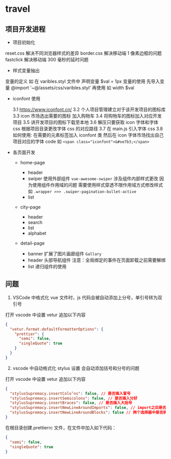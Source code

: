 # travel

## 项目开发进程

- 项目初始化

reset.css 解决不同浏览器样式的差异
border.css 解决移动端 1 像素边框的问题
fastclick 解决移动端 300 毫秒的延时问题

- 样式变量抽出

变量的定义 如 在 varibles.styl 文件中 声明变量 $val = 1px
变量的使用 先导入变量 @import '~@/assets/css/varibles.styl' 再使用 如 width $val

- iconfont 使用

  3.1 https://www.iconfont.cn/
  3.2 个人项目管理建立对于该开发项目的图标库
  3.3 icon 市场选出需要的图标 加入购物车
  3.4 将购物车的图标加入对应开发项目
  3.5 讲开发项目的图标下载至本地
  3.6 解压只要获取 icon 字体和字体 css 根据项目目录更改字体 css 的对应路径
  3.7 在 main.js 引入字体 css
  3.8 如何使用: 在需要的元素标签加入 iconfont 类 然后在 icon 字体市场找出自己项目对应的字体 code 如 `<span class="iconfont">&#xe7b3;</span>`

- 各页面开发

  - home-page

    - header
    - swiper
      使用外部组件 `vue-awesome-swiper`
      涉及组件内部样式更改
      因为使用组件作用域的问题 需要使用样式穿透不限作用域方式修改样式 如 `.wrapper >>> .swiper-pagination-bullet-active`
    - list

  - city-page

    - header
    - search
    - list
    - alphabet

  - detail-page

    - banner
      扩展了图片画廊组件 `Gallary`
    - header
      头部导航组件
      注意：全局绑定的事件在页面卸载之前需要解绑
    - list
      递归组件的使用

## 问题

1. VSCode 中格式化 vue 文件时，js 代码会被自动添加上分号，单引号转为双引号

打开 vscode 中设置 vetur 追加以下内容

```json
{
  "vetur.format.defaultFormatterOptions": {
    "prettier": {
      "semi": false,
      "singleQuote": true
    }
  }
}
```

2. vscode 中自动格式化 stylus 设置 会自动添加括号和分号的问题

打开 vscode 中设置 vetur 追加以下内容

```json
{
  "stylusSupremacy.insertColo‘ns": false, // 是否插入冒号
  "stylusSupremacy.insertSemicolons": false, // 是否插入分好
  "stylusSupremacy.insertBraces": false, // 是否插入大括号
  "stylusSupremacy.insertNewLineAroundImports": false, // import之后是否换行
  "stylusSupremacy.insertNewLineAroundBlocks": false // 两个选择器中是否换行
}
```

在根目录创建.prettierrc 文件，在文件中加入如下代码：

```json
{
  "semi": false,
  "singleQuote": true
}
```
